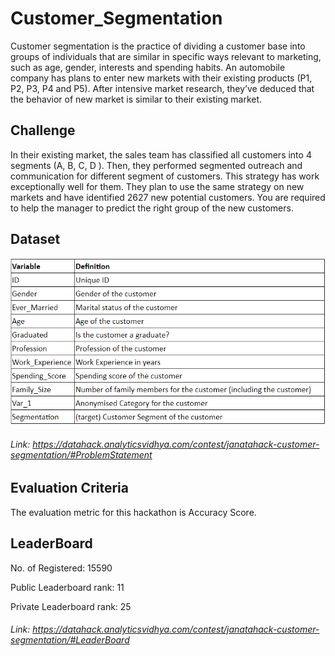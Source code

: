 # Customer_Segmentation
Customer segmentation is the practice of dividing a customer base into groups of individuals that are similar in specific ways relevant to marketing, such as age, gender, interests and spending habits.
An automobile company has plans to enter new markets with their existing products (P1, P2, P3, P4 and P5). After intensive market research, they’ve deduced that the behavior of new market is similar to their existing market. 
## Challenge
In their existing market, the sales team has classified all customers into 4 segments (A, B, C, D ). Then, they performed segmented outreach and communication for different segment of customers. This strategy has work exceptionally well for them. They plan to use the same strategy on new markets and have identified 2627 new potential customers. 
You are required to help the manager to predict the right group of the new customers.
## Dataset
![alt text](https://github.com/hrsht-13/Customer_Segmentation/blob/master/Annotation%202020-08-04%20215425.png)
###### Link: https://datahack.analyticsvidhya.com/contest/janatahack-customer-segmentation/#ProblemStatement
## Evaluation Criteria
The evaluation metric for this hackathon is Accuracy Score.
## LeaderBoard

No. of Registered: 15590

Public Leaderboard rank: 11

Private Leaderboard rank: 25
###### Link: https://datahack.analyticsvidhya.com/contest/janatahack-customer-segmentation/#LeaderBoard
